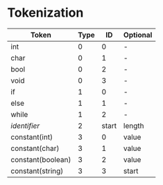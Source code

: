 # Tokenization
Token | Type | ID | Optional
---- | ----------- | ------- | -
int | 0 | 0 | -
char | 0 | 1 | -
bool | 0 | 2 | -
void | 0 | 3 | -
if | 1 | 0 | -
else | 1 | 1 | -
while | 1 | 2 | -
*identifier* | 2 | start | length
constant(int) | 3 | 0 | value
constant(char) | 3 | 1 | value
constant(boolean) | 3 | 2 | value
constant(string) | 3 | 3 | start